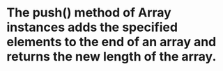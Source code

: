 # The push() method of Array instances adds the specified elements to the end of an array and returns the new length of the array.

<!-- const animals = ['pigs', 'goats', 'sheep'];

const count = animals.push('cows');
console.log(count);
Expected output: 4
console.log(animals);
Expected output: Array ["pigs", "goats", "sheep", "cows"] -->

<!-- const var = function() {
    const var1
    ...
}
return var1

const var = (param1,param2) => { }

The slice() method of Array instances returns a shallow copy of a portion of an array into a new array object selected from start to end 
(end not included) where start and end represent the index of items in that array. The original array will not be modified.
slice method returns selected array as new array
https://medium.com/@soyoung823/code-states-js-coding-week4-2-9442c551721f
https://developer.mozilla.org/en-US/docs/Glossary/Shallow_copy
https://developer.mozilla.org/en-US/docs/Glossary/Deep_copy
const animals = ['ant', 'bison', 'camel', 'duck', 'elephant'];

console.log(animals.slice(2));
Expected output: Array ["camel", "duck", "elephant"] -->